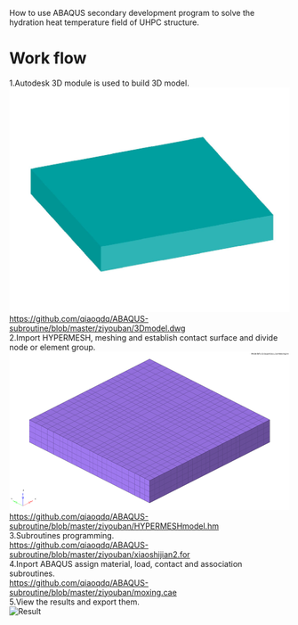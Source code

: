 How to use ABAQUS secondary development program to solve the hydration heat temperature field of UHPC structure.
# Work flow
1.Autodesk 3D module is used to build 3D model. 
![3Dmodel](https://github.com/qiaoqdq/ABAQUS-subroutine/blob/master/ziyouban/1.jpg)  
  https://github.com/qiaoqdq/ABAQUS-subroutine/blob/master/ziyouban/3Dmodel.dwg  
2.Import HYPERMESH, meshing and establish contact surface and divide node or element group.         
![HYPERMESHmodel](https://github.com/qiaoqdq/ABAQUS-subroutine/blob/master/ziyouban/2.jpg)
  https://github.com/qiaoqdq/ABAQUS-subroutine/blob/master/ziyouban/HYPERMESHmodel.hm  
3.Subroutines programming.  
  https://github.com/qiaoqdq/ABAQUS-subroutine/blob/master/ziyouban/xiaoshijian2.for  
4.Inport ABAQUS assign material, load, contact and association subroutines.  
  https://github.com/qiaoqdq/ABAQUS-subroutine/blob/master/ziyouban/moxing.cae  
5.View the results and export them.  
![Result](https://github.com/qiaoqdq/ABAQUS-subroutine/blob/master/ziyouban/3.jpg)

